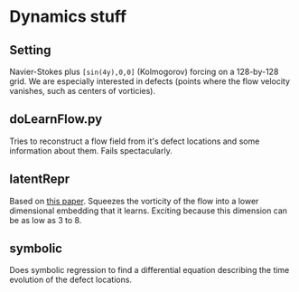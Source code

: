 # Dynamics stuff

## Setting

Navier-Stokes plus `[sin(4y),0,0]` (Kolmogorov) forcing on a 128-by-128 grid.
We are especially interested in defects (points where the flow velocity vanishes, such as centers of vorticies).

## doLearnFlow.py

Tries to reconstruct a flow field from it's defect locations and some information about them.
Fails spectacularly.

## latentRepr

Based on [this paper](https://arxiv.org/pdf/2008.07515.pdf).
Squeezes the vorticity of the flow into a lower dimensional embedding that it learns.
Exciting because this dimension can be as low as 3 to 8.

## symbolic

Does symbolic regression to find a differential equation describing the time evolution of the defect locations.

